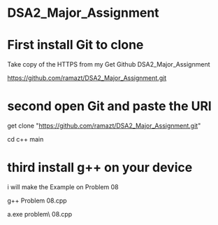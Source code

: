 # DSA2_Major_Assignment

# First install Git to clone
Take copy of the HTTPS from my Get Github DSA2_Major_Assignment

https://github.com/ramazt/DSA2_Major_Assignment.git

# second open Git and paste the URl
get clone "https://github.com/ramazt/DSA2_Major_Assignment.git"
 
cd c++ main 

# third install g++ on your device 

i will make the Example on Problem 08

g++ Problem 08.cpp 

a.exe  problem\ 08.cpp
